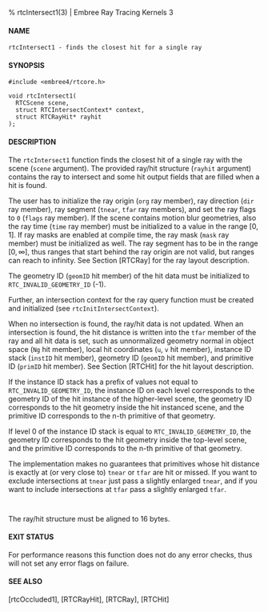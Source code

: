 % rtcIntersect1(3) | Embree Ray Tracing Kernels 3

#### NAME

    rtcIntersect1 - finds the closest hit for a single ray

#### SYNOPSIS

    #include <embree4/rtcore.h>

    void rtcIntersect1(
      RTCScene scene,
      struct RTCIntersectContext* context,
      struct RTCRayHit* rayhit
    );

#### DESCRIPTION

The `rtcIntersect1` function finds the closest hit of a single ray
with the scene (`scene` argument). The provided ray/hit structure
(`rayhit` argument) contains the ray to intersect and some hit output
fields that are filled when a hit is found.

The user has to initialize the ray origin (`org` ray member), ray
direction (`dir` ray member), ray segment (`tnear`, `tfar` ray
members), and set the ray flags to `0` (`flags` ray member). If the
scene contains motion blur geometries, also the ray time (`time` ray
member) must be initialized to a value in the range $[0, 1]$. If
ray masks are enabled at compile time, the ray mask (`mask` ray
member) must be initialized as well. The ray segment has to be in the
range $[0, \infty]$, thus ranges that start behind the ray origin are not
valid, but ranges can reach to infinity. See Section [RTCRay] for the
ray layout description.

The geometry ID (`geomID` hit member) of the hit data must be initialized to
`RTC_INVALID_GEOMETRY_ID` (-1).

Further, an intersection context for the ray query function must be
created and initialized (see `rtcInitIntersectContext`).

When no intersection is found, the ray/hit data is not updated. When an
intersection is found, the hit distance is written into the `tfar`
member of the ray and all hit data is set, such as unnormalized
geometry normal in object space (`Ng` hit member), local hit
coordinates (`u`, `v` hit member), instance ID stack (`instID` hit member),
geometry ID (`geomID` hit member), and primitive ID (`primID` hit
member). See Section [RTCHit] for the hit layout description.

If the instance ID stack has a prefix of values not equal to
`RTC_INVALID_GEOMETRY_ID`, the instance ID on each level corresponds to the geometry
ID of the hit instance of the higher-level scene, the geometry ID
corresponds to the hit geometry inside the hit instanced scene, and the
primitive ID corresponds to the n-th primitive of that geometry.

If level 0 of the instance ID stack is equal to
`RTC_INVALID_GEOMETRY_ID`, the geometry ID corresponds to the hit
geometry inside the top-level scene, and the primitive ID corresponds to the
n-th primitive of that geometry.

The implementation makes no guarantees that primitives whose hit
distance is exactly at (or very close to) `tnear` or `tfar` are hit or
missed. If you want to exclude intersections at `tnear` just pass a
slightly enlarged `tnear`, and if you want to include intersections at
`tfar` pass a slightly enlarged `tfar`.

``` {include=src/api/inc/context.md}
```

``` {include=src/api/inc/raypointer.md}
```

The ray/hit structure must be aligned to 16 bytes.

#### EXIT STATUS

For performance reasons this function does not do any error checks,
thus will not set any error flags on failure.

#### SEE ALSO

[rtcOccluded1], [RTCRayHit], [RTCRay], [RTCHit]
